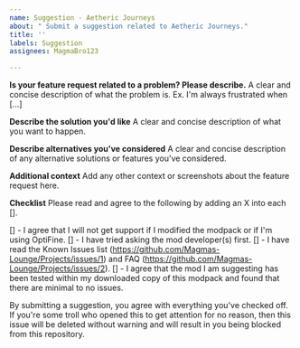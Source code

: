 ```yaml
---
name: Suggestion - Aetheric Journeys
about: " Submit a suggestion related to Aetheric Journeys."
title: ''
labels: Suggestion
assignees: MagmaBro123

---
```


**Is your feature request related to a problem? Please describe.**
A clear and concise description of what the problem is. Ex. I'm always frustrated when [...]

**Describe the solution you'd like**
A clear and concise description of what you want to happen.

**Describe alternatives you've considered**
A clear and concise description of any alternative solutions or features you've considered.

**Additional context**
Add any other context or screenshots about the feature request here.

**Checklist**
Please read and agree to the following by adding an X into each [].

[] - I agree that I will not get support if I modified the modpack or if I'm using OptiFine.
[] - I have tried asking the mod developer(s) first.
[] - I have read the Known Issues list (https://github.com/Magmas-Lounge/Projects/issues/1) and FAQ (https://github.com/Magmas-Lounge/Projects/issues/2).
[] - I agree that the mod I am suggesting has been tested within my downloaded copy of this modpack and found that there are minimal to no issues.

By submitting a suggestion, you agree with everything you've checked off. If you're some troll who opened this to get attention for no reason, then this issue will be deleted without warning and will result in you being blocked from this repository.
